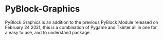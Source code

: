 # PyBlock-Graphics
PyBlock Graphics is an addition to the previous PyBlock Module released on February 24 2021, this is a combination of Pygame and Tkinter all in one for a easy to use, and to understand package. 
